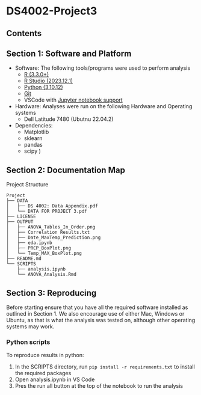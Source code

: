 # DS4002-Project3

## Contents


## Section 1: Software and Platform 
- Software: The following tools/programs were used to perform analysis
    - [R (3.3.0+)](https://cran.rstudio.com/)
    - [R Studio (2023.12.1)](https://posit.co/download/rstudio-desktop/)
    - [Python (3.10.12)](https://www.python.org/downloads/)
    - [Git](https://git-scm.com/)
    - VSCode with [Jupyter notebook support](https://marketplace.visualstudio.com/items?itemName=ms-toolsai.jupyter)
- Hardware: Analyses were run on the following Hardware and Operating systems
    - Dell Latitude 7480 (Ubutnu 22.04.2)
- Dependencies: 
    - Matplotlib
    - sklearn 
    - pandas
    - scipy
) 


## Section 2: Documentation Map
Project Structure
```
Project
├── DATA
│   ├── DS 4002: Data Appendix.pdf
│   └── DATA FOR PROJECT 3.pdf
├── LICENSE
├── OUTPUT
│   ├── ANOVA_Tables_In_Order.png
│   ├── Correlation Results.txt
│   ├── Date_MaxTemp_Prediction.png
│   ├── eda.ipynb
│   ├── PRCP_BoxPlot.png
│   └── Temp_MAX_BoxPlot.png
├── README.md
└── SCRIPTS
    ├── analysis.ipynb
    └── ANOVA_Analysis.Rmd
```

## Section 3: Reproducing



Before starting ensure that you have all the required software installed as outlined in Section 1. We also encourage use of either Mac, Windows or Ubuntu, as that is what the analysis was tested on, although other operating systems may work.

### Python scripts
To reproduce results in python:

1. In the SCRIPTS directory, run `pip install -r requirements.txt` to install the required packages
2. Open analysis.ipynb in VS Code
3. Pres the run all button at the top of the notebook to run the analysis
